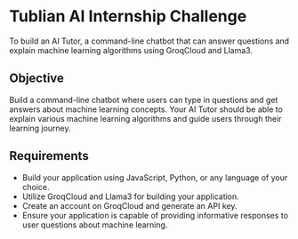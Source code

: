 # Tublian AI Internship Challenge

To build an AI Tutor, a command-line chatbot that can answer questions and explain machine learning algorithms using GroqCloud and Llama3.

## Objective

Build a command-line chatbot where users can type in questions and get answers about machine learning concepts. Your AI Tutor should be able to explain various machine learning algorithms and guide users through their learning journey.

## Requirements

- Build your application using JavaScript, Python, or any language of your choice.
- Utilize GroqCloud and Llama3 for building your application.
- Create an account on GroqCloud and generate an API key.
- Ensure your application is capable of providing informative responses to user questions about machine learning.

